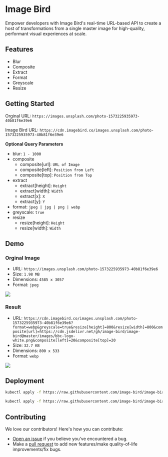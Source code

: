 # Image Bird

Empower developers with Image Bird's real-time URL-based API to create a host of transformations
from a single master image for high-quality, performant visual experiences at scale.

## Features

- Blur
- Composite
- Extract
- Format
- Greyscale
- Resize

## Getting Started

Orginal URL: `https://images.unsplash.com/photo-1573225935973-40b81f6e39e6`

Image Bird URL: `https://cdn.imagebird.co/images.unsplash.com/photo-1573225935973-40b81f6e39e6`

**Optional Query Parameters**

- blur: `1 - 1000`
- composite
    - composite\[url\]: `URL of Image`
    - composite\[left\]: `Position from Left`
    - composite\[top\]: `Position from Top`
- extract
    - extract\[height\]: `Height`
    - extract\[width\]: `Width`
    - extract\[x\]: `X`
    - extract\[y\]: `Y`
- format: `jpeg | jpg | png | webp`
- greyscale: `true`
- resize
    - resize\[height\]: `Height`
    - resize\[width\]: `Width`

## Demo

### Orginal Image

- URL: `https://images.unsplash.com/photo-1573225935973-40b81f6e39e6`
- Size: `1.98 MB`
- Dimensions: `4585 x 3057`
- Format: `jpeg`

![](https://cdn.imagebird.co/images.unsplash.com/photo-1573225935973-40b81f6e39e6?resize[height]=600&resize[width]=600)

### Result

- URL: `https://cdn.imagebird.co/images.unsplash.com/photo-1573225935973-40b81f6e39e6?format=webp&greyscale=true&resize[height]=800&resize[width]=800&composite[url]=https://cdn.jsdelivr.net/gh/image-bird/image-bird@master/images/bbc-logo-white.png&composite[left]=20&composite[top]=20`
- Size: `32.7 KB`
- Dimensions: `800 x 533`
- Format: `webp`

![](https://cdn.imagebird.co/images.unsplash.com/photo-1573225935973-40b81f6e39e6?format=webp&greyscale=true&resize[height]=800&resize[width]=800&composite[url]=https://cdn.jsdelivr.net/gh/image-bird/image-bird@master/images/bbc-logo-white.png&composite[left]=20&composite[top]=20)

## Deployment

```bash
kubectl apply -f https://raw.githubusercontent.com/image-bird/image-bird/main/image-bird.yaml

kubectl apply -f https://raw.githubusercontent.com/image-bird/image-bird/main/image-bird-ingress.yaml
```

## Contributing

We love our contributors! Here's how you can contribute:

- [Open an issue](https://github.com/image-bird/image-bird/issues) if you believe you've encountered a bug.
- Make a [pull request](https://github.com/image-bird/image-bird/pull) to add new features/make quality-of-life improvements/fix bugs.
